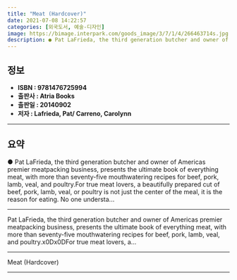 ```yaml
---
title: "Meat (Hardcover)"
date: 2021-07-08 14:22:57
categories: [외국도서, 예술-디자인]
image: https://bimage.interpark.com/goods_image/3/7/1/4/266463714s.jpg
description: ● Pat LaFrieda, the third generation butcher and owner of Americas premier meatpacking business, presents the ultimate book of everything meat, with more than
---
```


## **정보**

- **ISBN : 9781476725994**
- **출판사 : Atria Books**
- **출판일 : 20140902**
- **저자 : Lafrieda, Pat/ Carreno, Carolynn**

------



## **요약**

●  Pat LaFrieda, the third generation butcher and owner of Americas premier meatpacking business, presents the ultimate book of everything meat, with more than seventy-five mouthwatering recipes for beef, pork, lamb, veal, and poultry.For true meat lovers, a beautifully prepared cut of beef, pork, lamb, veal, or poultry is not just the center of the meal, it is the reason for eating. No one understa...

------

Pat LaFrieda, the third generation butcher and owner of Americas premier meatpacking business, presents the ultimate book of everything meat, with more than seventy-five mouthwatering recipes for beef, pork, lamb, veal, and poultry.x0Dx0DFor true meat lovers, a... 

------


Meat (Hardcover) 

------


